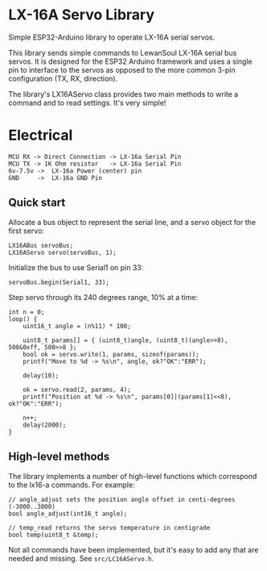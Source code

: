 # LX-16A Servo Library

Simple ESP32-Arduino library to operate LX-16A serial servos.

This library sends simple commands to LewanSoul LX-16A serial bus servos.
It is designed for the ESP32 Arduino framework and uses a single pin to interface to the servos
as opposed to the more common 3-pin configuration (TX, RX, direction).

The library's LX16AServo class provides two main methods to write a command and to read settings.
It's very simple!

# Electrical

```
MCU RX -> Direct Connection -> LX-16a Serial Pin
MCU TX -> 1K Ohm resistor   -> LX-16a Serial Pin
6v-7.5v ->  LX-16a Power (center) pin
GND     ->  LX-16a GND Pin
```

## Quick start

Allocate a bus object to represent the serial line, and a servo object for the first servo:
```
LX16ABus servoBus;
LX16AServo servo(servoBus, 1);
```

Initialize the bus to use Serial1 on pin 33:
```
servoBus.begin(Serial1, 33);
```

Step servo through its 240 degrees range, 10% at a time:
```
int n = 0;
loop() {
    uint16_t angle = (n%11) * 100;

    uint8_t params[] = { (uint8_t)angle, (uint8_t)(angle>>8), 500&0xff, 500>>8 };
    bool ok = servo.write(1, params, sizeof(params));
    printf("Move to %d -> %s\n", angle, ok?"OK":"ERR");

    delay(10);

    ok = servo.read(2, params, 4);
    printf("Position at %d -> %s\n", params[0]|(params[1]<<8), ok?"OK":"ERR");

    n++;
    delay(2000);
}
```

## High-level methods

The library implements a number of high-level functions which correspond to the lx16-a commands. For
example:

```
// angle_adjust sets the position angle offset in centi-degrees (-3000..3000)
bool angle_adjust(int16_t angle);

// temp_read returns the servo temperature in centigrade
bool temp(uint8_t &temp);
```
Not all commands have been implemented, but it's easy to add any that are needed and missing.
See `src/LC16AServo.h`.
